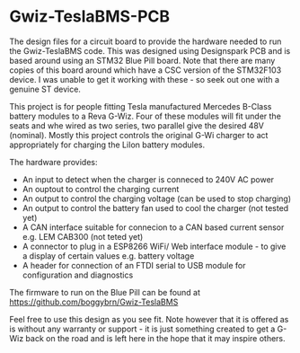 # Gwiz-TeslaBMS-PCB
The design files for a circuit board to provide the hardware needed to run the Gwiz-TeslaBMS code. This was designed using Designspark PCB and is based around using an STM32 Blue Pill board. Note that there are many copies of this board around which have a CSC version of the STM32F103 device. I was unable to get it working with these - so seek out one with a genuine ST device.

This project is for people fitting Tesla manufactured Mercedes B-Class battery modules to a Reva G-Wiz. Four of these modules will fit under the seats and whe wired as two series, two parallel give the desired 48V (nominal). Mostly this project controls the original G-Wi charger to act appropriately for charging the LiIon battery modules.

The hardware provides:
- An input to detect when the charger is conneced to 240V AC power
- An ouptout to control the charging current
- An output to control the charging voltage (can be used to stop charging)
- An output to control the battery fan used to cool the charger (not tested yet)
- A CAN interface suitable for connecion to a CAN based current sensor e.g. LEM CAB300 (not teted yet)
- A connector to plug in a ESP8266 WiFi/ Web interface module - to give a display of certain values e.g. battery voltage
- A header for connection of an FTDI serial to USB module for configuration and diagnostics

The firmware to run on the Blue Pill can be found at https://github.com/boggybrn/Gwiz-TeslaBMS 

Feel free to use this design as you see fit. Note however that it is offered as is without any warranty or support - it is just something created to get a G-Wiz back on the road and is left here in the hope that it may inspire others.